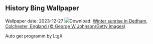 ## History Bing Wallpaper
Wallpaper date: 2023-12-27
![](https://www.bing.com/th?id=OHR.BoxingDaySunrise_EN-US9951041123_UHD.jpg&w=1000)Download: [Winter sunrise in Dedham, Colchester, England (© George W Johnson/Getty Images)](https://www.bing.com/th?id=OHR.BoxingDaySunrise_EN-US9951041123_UHD.jpg)

Auto get programm by LtgX
